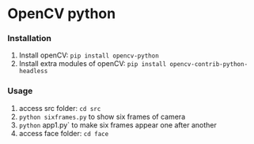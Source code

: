 # OpenCV python

### Installation
1. Install openCV: `pip install opencv-python`
2. Install extra modules of openCV: `pip install opencv-contrib-python-headless`

### Usage
1. access src folder: `cd src`
2. `python sixframes.py` to show six frames of camera
3. `python` app1.py` to make six frames appear one after another
4. access face folder: `cd face`
